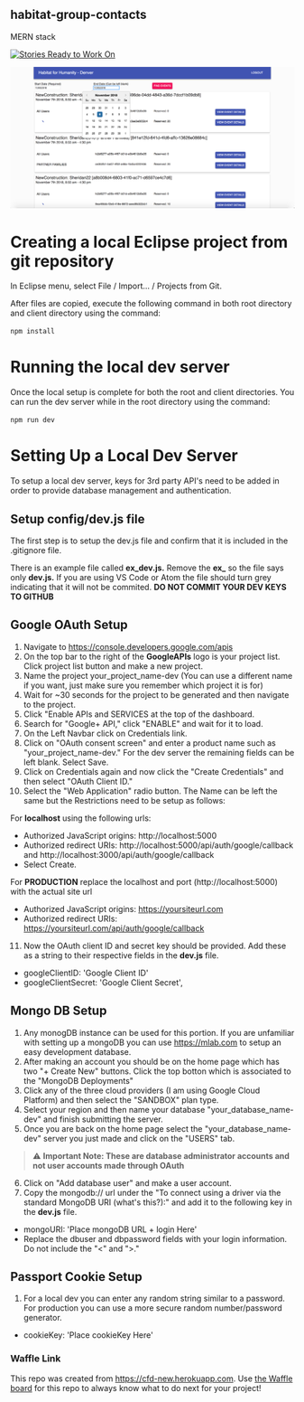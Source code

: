 ## habitat-group-contacts

MERN stack

[![Stories Ready to Work On](https://badge.waffle.io/codefordenver/habitat-group-contacts.svg?label=ready&title=Cards%20Ready%20To%20Work%20On)](https://waffle.io/codefordenver/habitat-group-contacts)

![](./habitat_screenshot.png)

# Creating a local Eclipse project from git repository

In Eclipse menu, select File / Import... / Projects from Git.

After files are copied, execute the following command in both root directory and client directory using the command:

`npm install`

# Running the local dev server

Once the local setup is complete for both the root and client directories. You can run the dev server while in the root directory using the command:

`npm run dev`

# Setting Up a Local Dev Server

To setup a local dev server, keys for 3rd party API's need to be added in order to provide database management and authentication.

## Setup config/dev.js file

The first step is to setup the dev.js file and confirm that it is included in the .gitignore file.

There is an example file called **ex_dev.js.** Remove the **ex\_** so the file says only **dev.js.** If you are using VS Code or Atom the file should turn grey indicating that it will not be commited.
**DO NOT COMMIT YOUR DEV KEYS TO GITHUB**

## Google OAuth Setup

1.  Navigate to https://console.developers.google.com/apis
2.  On the top bar to the right of the **GoogleAPIs** logo is your project list. Click project list button and make a new project.
3.  Name the project your_project_name-dev (You can use a different name if you want, just make sure you remember which project it is for)
4.  Wait for ~30 seconds for the project to be generated and then navigate to the project.
5.  Click "Enable APIs and SERVICES at the top of the dashboard.
6.  Search for "Google+ API," click "ENABLE" and wait for it to load.
7.  On the Left Navbar click on Credentials link.
8.  Click on "OAuth consent screen" and enter a product name such as "your_project_name-dev." For the dev server the remaining fields can be left blank. Select Save.
9.  Click on Credentials again and now click the "Create Credentials" and then select "OAuth Client ID."
10. Select the "Web Application" radio button. The Name can be left the same but the Restrictions need to be setup as follows:

For **localhost** using the following urls:
- Authorized JavaScript origins: http://localhost:5000
- Authorized redirect URIs: http://localhost:5000/api/auth/google/callback and http://localhost:3000/api/auth/google/callback
- Select Create.

For **PRODUCTION** replace the localhost and port (http://localhost:5000) with the actual site url
 - Authorized JavaScript origins: https://yoursiteurl.com
 - Authorized redirect URIs: https://yoursiteurl.com/api/auth/google/callback


11. Now the OAuth client ID and secret key should be provided. Add these as a string to their respective fields in the **dev.js** file.

- googleClientID: 'Google Client ID'
- googleClientSecret: 'Google Client Secret',

## Mongo DB Setup

1.  Any monogDB instance can be used for this portion. If you are unfamiliar with setting up a mongoDB you can use https://mlab.com to setup an easy development database.
2.  After making an account you should be on the home page which has two "+ Create New" buttons. Click the top botton which is associated to the "MongoDB Deployments"
3.  Click any of the three cloud providers (I am using Google Cloud Platform) and then select the "SANDBOX" plan type.
4.  Select your region and then name your database "your_database_name-dev" and finish submitting the server.
5.  Once you are back on the home page select the "your_database_name-dev" server you just made and click on the "USERS" tab.

> :warning: **Important Note: These are database administrator accounts and not user accounts made through OAuth**

6.  Click on "Add database user" and make a user account.
7.  Copy the mongodb:// url under the "To connect using a driver via the standard MongoDB URI (what's this?):" and add it to the following key in the **dev.js** file.

- mongoURI: 'Place mongoDB URL + login Here'
- Replace the dbuser and dbpassword fields with your login information. Do not include the "<" and ">."

## Passport Cookie Setup

1.  For a local dev you can enter any random string similar to a password. For production you can use a more secure random number/password generator.

- cookieKey: 'Place cookieKey Here'

### Waffle Link

This repo was created from https://cfd-new.herokuapp.com. Use [the Waffle board](https://waffle.io/codefordenver/habitat-group-contacts) for this repo to always know what to do next for your project!

